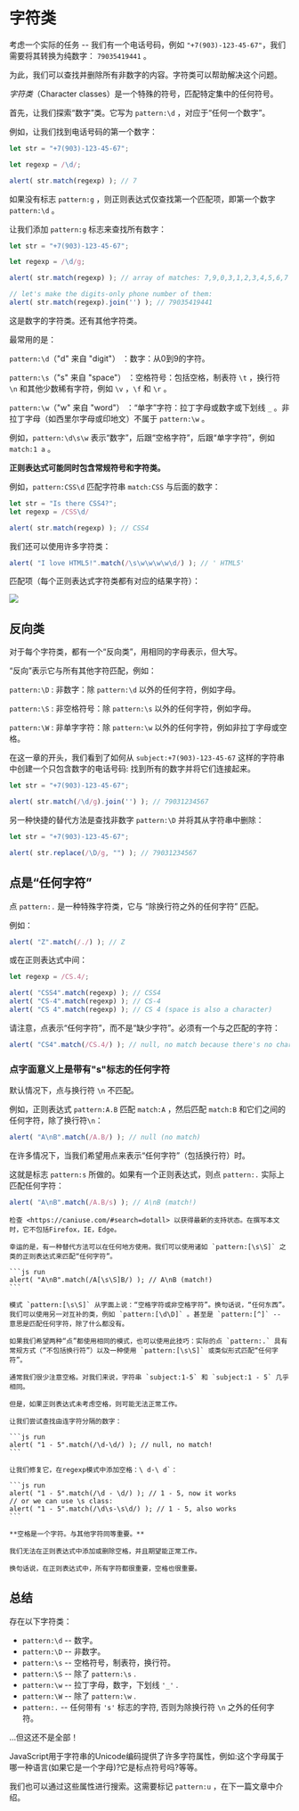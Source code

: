 # 字符类

考虑一个实际的任务 -- 我们有一个电话号码，例如 `"+7(903)-123-45-67"`，我们需要将其转换为纯数字： `79035419441` 。

为此，我们可以查找并删除所有非数字的内容。字符类可以帮助解决这个问题。

*字符类*（Character classes）是一个特殊的符号，匹配特定集中的任何符号。

首先，让我们探索“数字”类。它写为 `pattern:\d` ，对应于“任何一个数字”。

例如，让我们找到电话号码的第一个数字：

```js run
let str = "+7(903)-123-45-67";

let regexp = /\d/;

alert( str.match(regexp) ); // 7
```

如果没有标志 `pattern:g` ，则正则表达式仅查找第一个匹配项，即第一个数字 `pattern:\d` 。

让我们添加 `pattern:g` 标志来查找所有数字：

```js run
let str = "+7(903)-123-45-67";

let regexp = /\d/g;

alert( str.match(regexp) ); // array of matches: 7,9,0,3,1,2,3,4,5,6,7

// let's make the digits-only phone number of them:
alert( str.match(regexp).join('') ); // 79035419441
```

这是数字的字符类。还有其他字符类。

最常用的是：

`pattern:\d`（"d" 来自 "digit"）
：数字：从0到9的字符。

`pattern:\s`（"s" 来自 "space"）
：空格符号：包括空格，制表符 `\t` ，换行符 `\n` 和其他少数稀有字符，例如 `\v` ，`\f` 和 `\r` 。

`pattern:\w`（"w" 来自 "word"）
：“单字”字符：拉丁字母或数字或下划线 `_` 。非拉丁字母（如西里尔字母或印地文）不属于 `pattern:\w` 。

例如，`pattern:\d\s\w` 表示“数字”，后跟“空格字符”，后跟“单字字符”，例如 `match:1 a` 。

**正则表达式可能同时包含常规符号和字符类。**

例如，`pattern:CSS\d` 匹配字符串 `match:CSS` 与后面的数字：

```js run
let str = "Is there CSS4?";
let regexp = /CSS\d/

alert( str.match(regexp) ); // CSS4
```

我们还可以使用许多字符类：

```js run
alert( "I love HTML5!".match(/\s\w\w\w\w\d/) ); // ' HTML5'
```

匹配项（每个正则表达式字符类都有对应的结果字符）：

![](love-html5-classes.svg)

## 反向类

对于每个字符类，都有一个“反向类”，用相同的字母表示，但大写。

“反向”表示它与所有其他字符匹配，例如：

`pattern:\D`
: 非数字：除 `pattern:\d` 以外的任何字符，例如字母。

`pattern:\S`
: 非空格符号：除 `pattern:\s` 以外的任何字符，例如字母。

`pattern:\W`
: 非单字字符：除 `pattern:\w` 以外的任何字符，例如非拉丁字母或空格。

在这一章的开头，我们看到了如何从 `subject:+7(903)-123-45-67` 这样的字符串中创建一个只包含数字的电话号码: 找到所有的数字并将它们连接起来。

```js run
let str = "+7(903)-123-45-67";

alert( str.match(/\d/g).join('') ); // 79031234567
```

另一种快捷的替代方法是查找非数字 `pattern:\D` 并将其从字符串中删除：

```js run
let str = "+7(903)-123-45-67";

alert( str.replace(/\D/g, "") ); // 79031234567
```

## 点是“任何字符”

点 `pattern:.` 是一种特殊字符类，它与 “除换行符之外的任何字符” 匹配。

例如：

```js run
alert( "Z".match(/./) ); // Z
```

或在正则表达式中间：

```js run
let regexp = /CS.4/;

alert( "CSS4".match(regexp) ); // CSS4
alert( "CS-4".match(regexp) ); // CS-4
alert( "CS 4".match(regexp) ); // CS 4 (space is also a character)
```

请注意，点表示“任何字符”，而不是“缺少字符”。必须有一个与之匹配的字符：

```js run
alert( "CS4".match(/CS.4/) ); // null, no match because there's no character for the dot
```

### 点字面意义上是带有"s"标志的任何字符

默认情况下，点与换行符 `\n` 不匹配。

例如，正则表达式 `pattern:A.B` 匹配 `match:A` ，然后匹配 `match:B` 和它们之间的任何字符，除了换行符`\n`：

```js run
alert( "A\nB".match(/A.B/) ); // null (no match)
```

在许多情况下，当我们希望用点来表示“任何字符”（包括换行符）时。

这就是标志 `pattern:s` 所做的。如果有一个正则表达式，则点 `pattern:.` 实际上匹配任何字符：

```js run
alert( "A\nB".match(/A.B/s) ); // A\nB (match!)
```

````warn header="不支持Firefox, IE, Edge"
检查 <https://caniuse.com/#search=dotall> 以获得最新的支持状态。在撰写本文时，它不包括Firefox，IE，Edge。

幸运的是，有一种替代方法可以在任何地方使用。我们可以使用诸如 `pattern:[\s\S]` 之类的正则表达式来匹配“任何字符”。

```js run
alert( "A\nB".match(/A[\s\S]B/) ); // A\nB (match!)
```

模式 `pattern:[\s\S]` 从字面上说：“空格字符或非空格字符”。换句话说，“任何东西”。我们可以使用另一对互补的类，例如 `pattern:[\d\D]` 。甚至是 `pattern:[^]` -- 意思是匹配任何字符，除了什么都没有。

如果我们希望两种“点”都使用相同的模式，也可以使用此技巧：实际的点 `pattern:.` 具有常规方式（“不包括换行符”）以及一种使用 `pattern:[\s\S]` 或类似形式匹配“任何字符”。
````

````warn header="注意空格"
通常我们很少注意空格。对我们来说，字符串 `subject:1-5` 和 `subject:1 - 5` 几乎相同。

但是，如果正则表达式未考虑空格，则可能无法正常工作。

让我们尝试查找由连字符分隔的数字：

```js run
alert( "1 - 5".match(/\d-\d/) ); // null, no match!
```

让我们修复它，在regexp模式中添加空格：\ d-\ d`：

```js run
alert( "1 - 5".match(/\d - \d/) ); // 1 - 5, now it works
// or we can use \s class:
alert( "1 - 5".match(/\d\s-\s\d/) ); // 1 - 5, also works
```

**空格是一个字符。与其他字符同等重要。**

我们无法在正则表达式中添加或删除空格，并且期望能正常工作。

换句话说，在正则表达式中，所有字符都很重要，空格也很重要。
````

## 总结

存在以下字符类：

- `pattern:\d` -- 数字。
- `pattern:\D` -- 非数字。
- `pattern:\s` -- 空格符号，制表符，换行符。
- `pattern:\S` -- 除了 `pattern:\s` .
- `pattern:\w` -- 拉丁字母，数字，下划线 `'_'` .
- `pattern:\W` -- 除了 `pattern:\w` .
- `pattern:.` -- 任何带有 `'s'` 标志的字符, 否则为除换行符 `\n` 之外的任何字符。

...但这还不是全部！

JavaScript用于字符串的Unicode编码提供了许多字符属性，例如:这个字母属于哪一种语言(如果它是一个字母)?它是标点符号吗?等等。

我们也可以通过这些属性进行搜索。这需要标记 `pattern:u` ，在下一篇文章中介绍。
